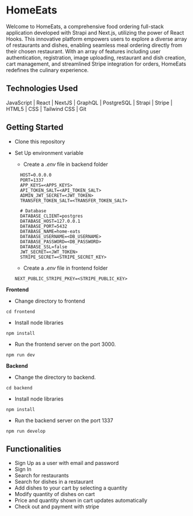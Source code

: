 # HomeEats

Welcome to HomeEats, a comprehensive food ordering full-stack application developed with Strapi and Next.js, utilizing the power of React Hooks. This innovative platform empowers users to explore a diverse array of restaurants and dishes, enabling seamless meal ordering directly from their chosen restaurant. With an array of features including user authentication, registration, image uploading, restaurant and dish creation, cart management, and streamlined Stripe integration for orders, HomeEats redefines the culinary experience.

## Technologies Used

JavaScript | React | NextJS | GraphQL | PostgreSQL | Strapi | Stripe | HTML5 | CSS | Tailwind CSS | Git 

## Getting Started
- Clone this repository
- Set Up environment variable
  - Create a *.env* file in backend folder
    
  ```
    HOST=0.0.0.0
    PORT=1337
    APP_KEYS=<APPS_KEYS>
    API_TOKEN_SALT=<API_TOKEN_SALT>
    ADMIN_JWT_SECRET=<JWT_TOKEN>
    TRANSFER_TOKEN_SALT=<TRANSFER_TOKEN_SALT>
  
    # Database
    DATABASE_CLIENT=postgres
    DATABASE_HOST=127.0.0.1
    DATABASE_PORT=5432
    DATABASE_NAME=home-eats
    DATABASE_USERNAME=<DB_USERNAME>
    DATABASE_PASSWORD=<DB_PASSWORD>
    DATABASE_SSL=false
    JWT_SECRET=<JWT_TOKEN>
    STRIPE_SECRET=<STRIPE_SECRET_KEY>
  ```

  - Create a *.env* file in frontend folder
  ```
  NEXT_PUBLIC_STRIPE_PKEY=<STRIPE_PUBLIC_KEY>
  ```
**Frontend**
- Change directory to frontend
```
cd frontend
```
- Install node libraries
```
npm install
```
- Run the frontend server on the port 3000.
```
npm run dev
```

**Backend**
- Change the directory to backend.
```
cd backend
```
- Install node libraries
```
npm install
```
- Run the backend server on the port 1337
```
npm run develop
```

## Functionalities
- Sign Up as a user with email and password
- Sign In
- Search for restaurants
- Search for dishes in a restaurant
- Add dishes to your cart by selecting a quantity
- Modify quantity of dishes on cart
- Price and quantity shown in cart updates automatically
- Check out and payment with stripe
